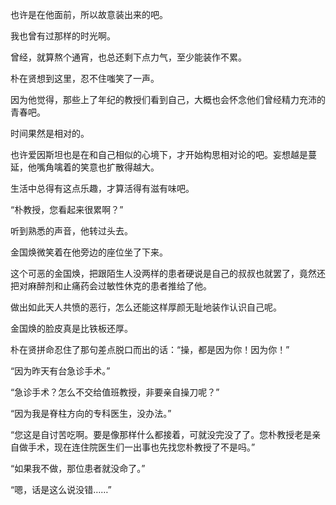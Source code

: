 也许是在他面前，所以故意装出来的吧。

我也曾有过那样的时光啊。

曾经，就算熬个通宵，也总还剩下点力气，至少能装作不累。

朴在贤想到这里，忍不住嗤笑了一声。

因为他觉得，那些上了年纪的教授们看到自己，大概也会怀念他们曾经精力充沛的青春吧。

时间果然是相对的。

也许爱因斯坦也是在和自己相似的心境下，才开始构思相对论的吧。妄想越是蔓延，他嘴角噙着的笑意也扩散得越大。

生活中总得有这点乐趣，才算活得有滋有味吧。

“朴教授，您看起来很累啊？”

听到熟悉的声音，他转过头去。

金国焕微笑着在他旁边的座位坐了下来。

这个可恶的金国焕，把跟陌生人没两样的患者硬说是自己的叔叔也就罢了，竟然还把对麻醉剂和止痛药会过敏性休克的患者推给了他。

做出如此天人共愤的恶行，怎么还能这样厚颜无耻地装作认识自己呢。

金国焕的脸皮真是比铁板还厚。

朴在贤拼命忍住了那句差点脱口而出的话：“操，都是因为你！因为你！”

“因为昨天有台急诊手术。”

“急诊手术？怎么不交给值班教授，非要亲自操刀呢？”

“因为我是脊柱方向的专科医生，没办法。”

“您这是自讨苦吃啊。要是像那样什么都接着，可就没完没了了。您朴教授老是亲自做手术，现在连住院医生们一出事也先找您朴教授了不是吗。”

“如果我不做，那位患者就没命了。”

“嗯，话是这么说没错……”
